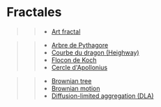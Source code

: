 # Fractales

>> - [Art fractal](https://fr.wikipedia.org/wiki/Art_fractal)

>> - [Arbre de Pythagore](https://fr.wikipedia.org/wiki/Arbre_de_Pythagore)
>> - [Courbe du dragon (Heighway)](https://fr.wikipedia.org/wiki/Courbe_du_dragon)
>> - [Flocon de Koch](https://fr.wikipedia.org/wiki/Flocon_de_Koch)
>> - [Cercle d'Apollonius](https://fr.wikipedia.org/wiki/Cercle_d'Apollonius)

>> - [Brownian tree](https://en.wikipedia.org/wiki/Brownian_tree)
>> - [Brownian motion](https://en.wikipedia.org/wiki/Brownian_motion)
>> - [Diffusion-limited aggregation (DLA)](https://en.wikipedia.org/wiki/Diffusion-limited_aggregation)